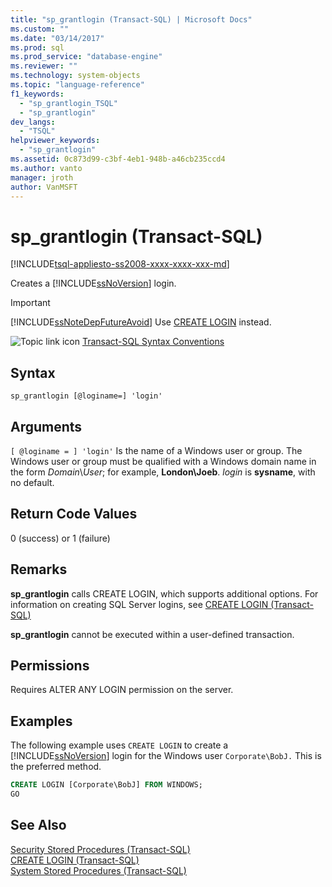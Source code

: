 ```yaml
---
title: "sp_grantlogin (Transact-SQL) | Microsoft Docs"
ms.custom: ""
ms.date: "03/14/2017"
ms.prod: sql
ms.prod_service: "database-engine"
ms.reviewer: ""
ms.technology: system-objects
ms.topic: "language-reference"
f1_keywords: 
  - "sp_grantlogin_TSQL"
  - "sp_grantlogin"
dev_langs: 
  - "TSQL"
helpviewer_keywords: 
  - "sp_grantlogin"
ms.assetid: 0c873d99-c3bf-4eb1-948b-a46cb235ccd4
ms.author: vanto
manager: jroth
author: VanMSFT
---
```

# sp_grantlogin (Transact-SQL)

[!INCLUDE[tsql-appliesto-ss2008-xxxx-xxxx-xxx-md](../../includes/tsql-appliesto-ss2008-xxxx-xxxx-xxx-md.md)]

  Creates a [!INCLUDE[ssNoVersion](../../includes/ssnoversion-md.md)] login.  
  
> [!IMPORTANT]  
>  [!INCLUDE[ssNoteDepFutureAvoid](../../includes/ssnotedepfutureavoid-md.md)] Use [CREATE LOGIN](../../t-sql/statements/create-login-transact-sql.md) instead.  
  
 ![Topic link icon](../../database-engine/configure-windows/media/topic-link.gif "Topic link icon") [Transact-SQL Syntax Conventions](../../t-sql/language-elements/transact-sql-syntax-conventions-transact-sql.md)  
  
## Syntax  
  
```  
sp_grantlogin [@loginame=] 'login'  
```  
  
## Arguments  
`[ @loginame = ] 'login'`
 Is the name of a Windows user or group. The Windows user or group must be qualified with a Windows domain name in the form *Domain*\\*User*; for example, **London\Joeb**. *login* is **sysname**, with no default.  
  
## Return Code Values  
 0 (success) or 1 (failure)  
  
## Remarks  
 **sp_grantlogin** calls CREATE LOGIN, which supports additional options. For information on creating SQL Server logins, see [CREATE LOGIN &#40;Transact-SQL&#41;](../../t-sql/statements/create-login-transact-sql.md)  
  
 **sp_grantlogin** cannot be executed within a user-defined transaction.  
  
## Permissions  
 Requires ALTER ANY LOGIN permission on the server.  
  
## Examples  
 The following example uses `CREATE LOGIN` to create a [!INCLUDE[ssNoVersion](../../includes/ssnoversion-md.md)] login for the Windows user `Corporate\BobJ.` This is the preferred method.  
  
```sql
CREATE LOGIN [Corporate\BobJ] FROM WINDOWS;  
GO  
```  
  
## See Also  
 [Security Stored Procedures &#40;Transact-SQL&#41;](../../relational-databases/system-stored-procedures/security-stored-procedures-transact-sql.md)   
 [CREATE LOGIN &#40;Transact-SQL&#41;](../../t-sql/statements/create-login-transact-sql.md)   
 [System Stored Procedures &#40;Transact-SQL&#41;](../../relational-databases/system-stored-procedures/system-stored-procedures-transact-sql.md)  
  
  
